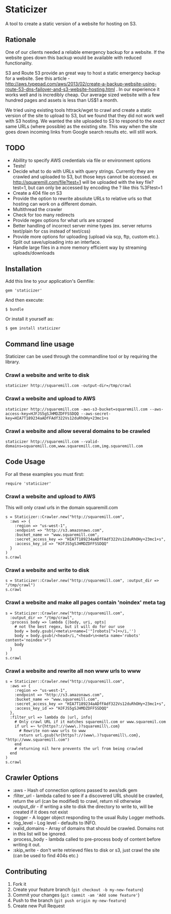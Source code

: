 # Staticizer

A tool to create a static version of a website for hosting on S3.

## Rationale

One of our clients needed a reliable emergency backup for a
website. If the website goes down this backup would be available
with reduced functionality.

S3 and Route 53 provide an great way to host a static emergency backup for a website.
See this article - http://aws.typepad.com/aws/2013/02/create-a-backup-website-using-route-53-dns-failover-and-s3-website-hosting.html
. In our experience it works well and is incredibly cheap. Our average sized website
with a few hundred pages and assets is less than US$1 a month.

We tried using existing tools httrack/wget to crawl and create a static version
of the site to upload to S3, but we found that they did not work well with S3 hosting.
We wanted the site uploaded to S3 to respond to the *exact* same URLs (where possible) as
the existing site. This way when the  site goes down incoming links from Google search
results etc. will still work.

## TODO

* Abillity to specify AWS credentials via file or environment options
* Tests!
* Decide what to do with URLs with query strings. Currently they are crawled and uploaded to S3, but those keys cannot be accessed. ex http://squaremill.com/file?test=1 will be uploaded with the key file?test=1, but can only be accessed by encoding the ? like this %3Ftest=1
* Create a 404 file on S3
* Provide the option to rewrite absolute URLs to relative urls so that hosting can work on a different domain.
* Multithread the crawler
* Check for too many redirects
* Provide regex options for what urls are scraped
* Better handling of incorrect server mime types (ex. server returns text/plain for css instead of text/css)
* Provide more options for uploading (upload via scp, ftp, custom etc.). Split out save/uploading into an interface.
* Handle large files in a more memory efficient way by streaming uploads/downloads

## Installation

Add this line to your application's Gemfile:

    gem 'staticizer'

And then execute:

    $ bundle

Or install it yourself as:

    $ gem install staticizer

## Command line usage

Staticizer can be used through the commandline tool or by requiring the library.

### Crawl a website and write to disk

    staticizer http://squaremill.com -output-dir=/tmp/crawl

### Crawl a website and upload to AWS

    staticizer http://squaremill.com -aws-s3-bucket=squaremill.com --aws-access-key=HJFJS5gSJHMDZDFFSSDQQ --aws-secret-key=HIA7T189234aADfFAdf322Vs12duRhOHy+23mc1+s

### Crawl a website and allow several domains to be crawled

    staticizer http://squaremill.com --valid-domains=squaremill.com,www.squaremill.com,img.squaremill.com

## Code Usage

For all these examples you must first:

    require 'staticizer'

### Crawl a website and upload to AWS

This will only crawl urls in the domain squaremill.com

    s = Staticizer::Crawler.new("http://squaremill.com",
      :aws => {
        :region => "us-west-1",
        :endpoint => "http://s3.amazonaws.com",
        :bucket_name => "www.squaremill.com",
        :secret_access_key => "HIA7T189234aADfFAdf322Vs12duRhOHy+23mc1+s",
        :access_key_id => "HJFJS5gSJHMDZDFFSSDQQ"
      }
    )
    s.crawl

### Crawl a website and write to disk

    s = Staticizer::Crawler.new("http://squaremill.com", :output_dir => "/tmp/crawl")
    s.crawl


### Crawl a website and make all pages contain 'noindex' meta tag

    s = Staticizer::Crawler.new("http://squaremill.com",
      :output_dir => "/tmp/crawl",
      :process_body => lambda {|body, uri, opts|
        # not the best regex, but it will do for our use
        body = body.gsub(/<meta\s+name=['"]robots[^>]+>/i,'')
        body = body.gsub(/<head>/i,"<head>\n<meta name='robots' content='noindex'>")
        body
      }
    )
    s.crawl


### Crawl a website and rewrite all non www urls to www

    s = Staticizer::Crawler.new("http://squaremill.com",
      :aws => {
        :region => "us-west-1",
        :endpoint => "http://s3.amazonaws.com",
        :bucket_name => "www.squaremill.com",
        :secret_access_key => "HIA7T189234aADfFAdf322Vs12duRhOHy+23mc1+s",
        :access_key_id => "HJFJS5gSJHMDZDFFSSDQQ"
      },
      :filter_url => lambda do |url, info|
        # Only crawl URL if it matches squaremill.com or www.squaremil.com
        if url =~ %r{https?://(www\.)?squaremill\.com}
          # Rewrite non-www urls to www
          return url.gsub(%r{https?://(www\.)?squaremill\.com}, "http://www.squaremill.com")
        end
        # returning nil here prevents the url from being crawled
      end
    )
    s.crawl

## Crawler Options

* :aws - Hash of connection options passed to aws/sdk gem
* :filter_url - lambda called to see if a discovered URL should be crawled, return the url (can be modified) to crawl, return nil otherwise
* :output_dir - if writing a site to disk the directory to write to, will be created if it does not exist
* :logger - A logger object responding to the usual Ruby Logger methods.
* :log_level - Log level - defaults to INFO.
* :valid_domains - Array of domains that should be crawled. Domains not in this list will be ignored.
* :process_body - lambda called to pre-process body of content before writing it out.
* :skip_write - don't write retrieved files to disk or s3, just crawl the site (can be used to find 404s etc.)

## Contributing

1. Fork it
2. Create your feature branch (`git checkout -b my-new-feature`)
3. Commit your changes (`git commit -am 'Add some feature'`)
4. Push to the branch (`git push origin my-new-feature`)
5. Create new Pull Request
